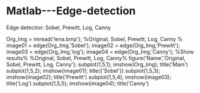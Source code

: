 # Matlab---Edge-detection
Edge detectior: Sobel, Prewitt, Log, Canny

Org_Img = imread('lena.bmp');
%Original, Sobel, Prewitt, Log, Canny %
image01 = edge(Org_Img,'Sobel');
image02 = edge(Org_Img,'Prewitt');
image03 = edge(Org_Img,'log');
image04 = edge(Org_Img,'Canny');
%Show results%
%Original, Sobel, Prewitt, Log, Canny%
figure('Name','Original, Sobel, Prewitt, Log, Canny');
subplot(1,5,1); imshow(Org_Img); title('Main')
subplot(1,5,2); imshow(image01); title({'Sobel'})
subplot(1,5,3); imshow(image02); title('Prewitt')
subplot(1,5,4); imshow(image03); title('Log')
subplot(1,5,5); imshow(image04); title('Canny')
